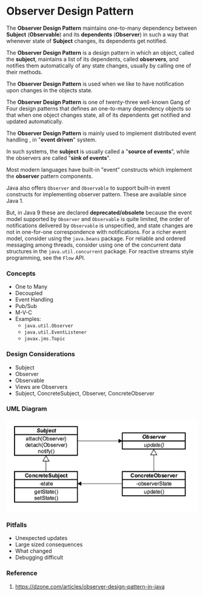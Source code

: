 # Observer Design Pattern

The **Observer Design Pattern** maintains one-to-many dependency between **Subject** (**Observable**) and its
**dependents** (**Observer**) in such a way that whenever state of **Subject** changes, its dependents get notified.

The **Observer Design Pattern** is a design pattern in which an object, called the **subject**, maintains a list of its
dependents, called **observers**, and notifies them automatically of any state changes, usually by calling one of their methods.

The **Observer Design Pattern** is used when we like to have notification upon changes in the objects state.

The **Observer Design Pattern** is one of twenty-three well-known Gang of Four design patterns that defines an one-to-many
dependency objects so that when one object changes state, all of its dependents get notified and updated automatically.

The **Observer Design Pattern** is mainly used to implement distributed event handling , in "**event driven**" system.

In such systems, the **subject** is usually called a "**source of events**", while the observers are called "**sink of events**".

Most modern languages have built-in "event" constructs which implement the **observer** pattern components.

Java also offers `Observer` and `Observable` to support built-in event constructs for implementing observer pattern.
These are available since Java 1.

But, in Java 9 these are declared **deprecated/obsolete** because the event model supported by `Observer` and `Observable`
is quite limited, the order of notifications delivered by `Observable` is unspecified, and state changes are not in
one-for-one correspondence with notifications. For a richer event model, consider using the `java.beans` package.
For reliable and ordered messaging among threads, consider using one of the concurrent data structures in the `java.util.concurrent` package.
For reactive streams style programming, see the `Flow` API.

### Concepts

* One to Many
* Decoupled
* Event Handling
* Pub/Sub
* M-V-C
* Examples:
    * `java.util.Observer`
    * `java.util.EventListener`
    * `javax.jms.Topic`

### Design Considerations

* Subject
* Observer
* Observable
* Views are Observers
* Subject, ConcreteSubject, Observer, ConcreteObserver

### UML Diagram

![uml diagram](../../../../../../../../.github/uploads/uml/observer.png)

### Pitfalls

* Unexpected updates
* Large sized consequences
* What changed
* Debugging difficult

### Reference

1. https://dzone.com/articles/observer-design-pattern-in-java